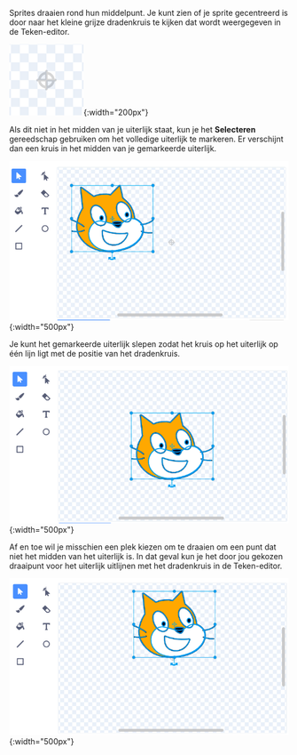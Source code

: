 Sprites draaien rond hun middelpunt. Je kunt zien of je sprite gecentreerd is door naar het kleine grijze dradenkruis te kijken dat wordt weergegeven in de Teken-editor.

![Het dradenkruis.](images/crosshair.png){:width="200px"}

Als dit niet in het midden van je uiterlijk staat, kun je het **Selecteren** gereedschap gebruiken om het volledige uiterlijk te markeren. Er verschijnt dan een kruis in het midden van je gemarkeerde uiterlijk.

![Het kruis in het midden van het uiterlijk is niet uitgelijnd met het dradenkruis.](images/off-centre-crosshair.png){:width="500px"}

Je kunt het gemarkeerde uiterlijk slepen zodat het kruis op het uiterlijk op één lijn ligt met de positie van het dradenkruis.

![Het uiterlijk uitgelijnd met het dradenkruis.](images/centre-crosshair.png){:width="500px"}

Af en toe wil je misschien een plek kiezen om te draaien om een punt dat niet het midden van het uiterlijk is. In dat geval kun je het door jou gekozen draaipunt voor het uiterlijk uitlijnen met het dradenkruis in de Teken-editor.

![Een draaipunt aan de onderkant van het uiterlijk is uitgelijnd met het dradenkruis.](images/rotation-point.png){:width="500px"}

